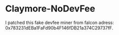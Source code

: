 # Claymore-NoDevFee
I patched this fake devfee miner from falcon adress: 0x783231dEBa1FaFd90b4F146fDB21a374C29737fF.
